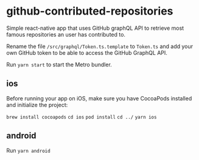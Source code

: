 # github-contributed-repositories

Simple react-native app that uses GitHub graphQL API to retrieve most famous repositories an user has contributed to.

Rename the file `/src/graphql/Token.ts.template` to `Token.ts` and add your own GitHub token to be able to access the GitHub GraphQL API.

Run `yarn start` to start the Metro bundler.

## ios

Before running your app on iOS, make sure you have CocoaPods installed and initialize the project:

`brew install cocoapods`
`cd ios`
`pod install`
`cd ../`
`yarn ios`

## android

Run `yarn android`
